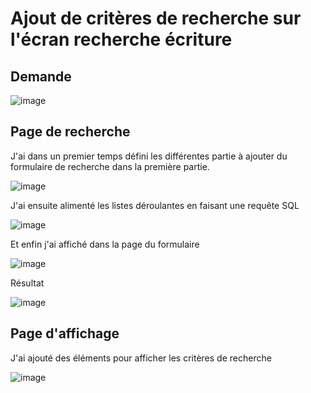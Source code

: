# Ajout de critères de recherche sur l'écran recherche écriture

## Demande

![image](https://github.com/MathisCastell/stage-2-Ajout-de-crit-res-de-recherche/assets/148212506/a2b57d77-625b-40bf-9d14-02b03c66dedd)

## Page de recherche

J'ai dans un premier temps défini les différentes partie à ajouter du formulaire de recherche dans la première partie.

![image](https://github.com/MathisCastell/stage-2-Ajout-de-crit-res-de-recherche/assets/148212506/5ff05974-b1eb-44b0-ac77-9d80648467f1)

J'ai ensuite alimenté les listes déroulantes en faisant une requête SQL

![image](https://github.com/MathisCastell/stage-2-Ajout-de-crit-res-de-recherche/assets/148212506/4830e321-bbf1-4260-8974-b826c6c4b58e)

Et enfin j'ai affiché dans la page du formulaire  

![image](https://github.com/MathisCastell/stage-2-Ajout-de-crit-res-de-recherche/assets/148212506/28a140e6-7a3e-41c8-a9b2-390a7ef9b3ea)

Résultat 

![image](https://github.com/MathisCastell/stage-2-Ajout-de-crit-res-de-recherche/assets/148212506/6010e845-5f1f-4644-9a95-f5d27ff6881f)


## Page d'affichage

J'ai ajouté des éléments pour afficher les critères de recherche

![image](https://github.com/MathisCastell/stage-2-Ajout-de-crit-res-de-recherche/assets/148212506/97f864fd-debf-474a-80e8-0950a205d306)

